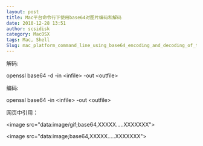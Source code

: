 ```yaml
---
layout: post
title: Mac平台命令行下使用base64对图片编码和解码
date: 2010-12-28 13:51
author: scsidisk
category: MacOSX
tags: Mac, Shell
Slug: mac_platform_command_line_using_base64_encoding_and_decoding_of_the_picture
---
```


解码:

openssl base64 -d -in \<infile\> -out \<outfile\>

编码:

openssl base64 -in \<infile\> -out \<outfile\>

网页中引用：

\<image src="data:image/gif;base64,XXXXX.....XXXXXXX"\>

\<image src="data:image;base64,XXXXX.....XXXXXXX"\>

<div class="posttagsblock">
</div>

